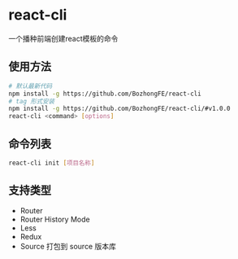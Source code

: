 # react-cli

一个播种前端创建react模板的命令

## 使用方法

```bash
# 默认最新代码
npm install -g https://github.com/BozhongFE/react-cli
# tag 形式安装
npm install -g https://github.com/BozhongFE/react-cli/#v1.0.0
react-cli <command> [options]
```

## 命令列表

```bash
react-cli init [项目名称]
```

## 支持类型

+ Router
+ Router History Mode
+ Less
+ Redux
+ Source 打包到 source 版本库
